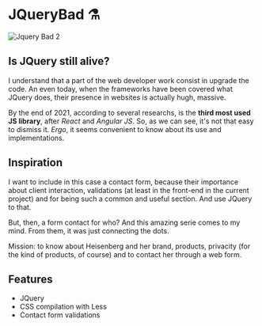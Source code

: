 # JQueryBad ⚗

![Jquery Bad 2](https://user-images.githubusercontent.com/91569646/141221266-c49aafa4-4f55-4eda-85ec-b9117614f841.jpg)

## Is JQuery still alive?

I understand that a part of the web developer work consist in upgrade the code. An even today, when the frameworks have been covered what JQuery does, their presence in websites is actually hugh, massive.

By the end of 2021, according to several researchs, is the **third most used JS library**, after *React* and *Angular JS*. So, as we can see, it's not that easy to dismiss it. *Ergo*, it seems convenient to know about its use and implementations.

## Inspiration

I want to include in this case a contact form, because their importance about client interaction, validations (at least in the front-end in the current project) and for being such a common and useful section. And use JQuery to that.

But, then, a form contact for who? And this amazing serie comes to my mind. From them, it was just connecting the dots.

Mission: to know about Heisenberg and her brand, products, privacity (for the kind of products, of course) and to contact her through a web form.

## Features

- JQuery
- CSS compilation with Less
- Contact form validations
